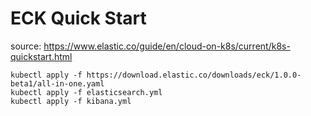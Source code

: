 # ECK Quick Start

source: https://www.elastic.co/guide/en/cloud-on-k8s/current/k8s-quickstart.html

```
kubectl apply -f https://download.elastic.co/downloads/eck/1.0.0-beta1/all-in-one.yaml
kubectl apply -f elasticsearch.yml
kubectl apply -f kibana.yml
```
